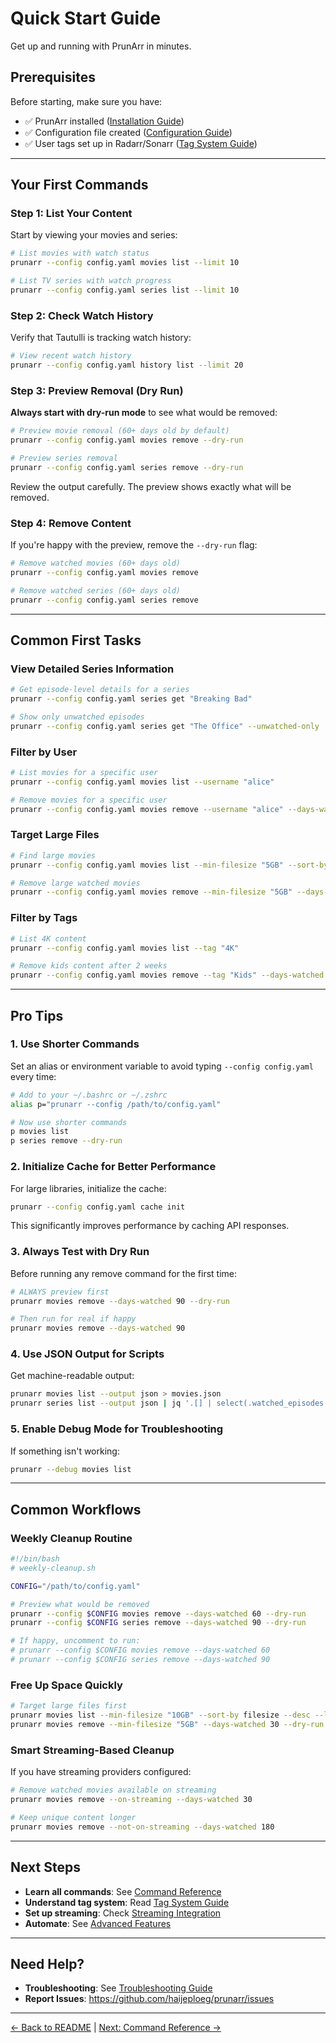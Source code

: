 # Quick Start Guide

Get up and running with PrunArr in minutes.

## Prerequisites

Before starting, make sure you have:
- ✅ PrunArr installed ([Installation Guide](INSTALLATION.md))
- ✅ Configuration file created ([Configuration Guide](CONFIGURATION.md))
- ✅ User tags set up in Radarr/Sonarr ([Tag System Guide](TAG_SYSTEM.md))

---

## Your First Commands

### Step 1: List Your Content

Start by viewing your movies and series:

```bash
# List movies with watch status
prunarr --config config.yaml movies list --limit 10

# List TV series with watch progress
prunarr --config config.yaml series list --limit 10
```

### Step 2: Check Watch History

Verify that Tautulli is tracking watch history:

```bash
# View recent watch history
prunarr --config config.yaml history list --limit 20
```

### Step 3: Preview Removal (Dry Run)

**Always start with dry-run mode** to see what would be removed:

```bash
# Preview movie removal (60+ days old by default)
prunarr --config config.yaml movies remove --dry-run

# Preview series removal
prunarr --config config.yaml series remove --dry-run
```

Review the output carefully. The preview shows exactly what will be removed.

### Step 4: Remove Content

If you're happy with the preview, remove the `--dry-run` flag:

```bash
# Remove watched movies (60+ days old)
prunarr --config config.yaml movies remove

# Remove watched series (60+ days old)
prunarr --config config.yaml series remove
```

---

## Common First Tasks

### View Detailed Series Information

```bash
# Get episode-level details for a series
prunarr --config config.yaml series get "Breaking Bad"

# Show only unwatched episodes
prunarr --config config.yaml series get "The Office" --unwatched-only
```

### Filter by User

```bash
# List movies for a specific user
prunarr --config config.yaml movies list --username "alice"

# Remove movies for a specific user
prunarr --config config.yaml movies remove --username "alice" --days-watched 30
```

### Target Large Files

```bash
# Find large movies
prunarr --config config.yaml movies list --min-filesize "5GB" --sort-by filesize --desc

# Remove large watched movies
prunarr --config config.yaml movies remove --min-filesize "5GB" --days-watched 60
```

### Filter by Tags

```bash
# List 4K content
prunarr --config config.yaml movies list --tag "4K"

# Remove kids content after 2 weeks
prunarr --config config.yaml movies remove --tag "Kids" --days-watched 14
```

---

## Pro Tips

### 1. Use Shorter Commands

Set an alias or environment variable to avoid typing `--config config.yaml` every time:

```bash
# Add to your ~/.bashrc or ~/.zshrc
alias p="prunarr --config /path/to/config.yaml"

# Now use shorter commands
p movies list
p series remove --dry-run
```

### 2. Initialize Cache for Better Performance

For large libraries, initialize the cache:

```bash
prunarr --config config.yaml cache init
```

This significantly improves performance by caching API responses.

### 3. Always Test with Dry Run

Before running any remove command for the first time:

```bash
# ALWAYS preview first
prunarr movies remove --days-watched 90 --dry-run

# Then run for real if happy
prunarr movies remove --days-watched 90
```

### 4. Use JSON Output for Scripts

Get machine-readable output:

```bash
prunarr movies list --output json > movies.json
prunarr series list --output json | jq '.[] | select(.watched_episodes > 0)'
```

### 5. Enable Debug Mode for Troubleshooting

If something isn't working:

```bash
prunarr --debug movies list
```

---

## Common Workflows

### Weekly Cleanup Routine

```bash
#!/bin/bash
# weekly-cleanup.sh

CONFIG="/path/to/config.yaml"

# Preview what would be removed
prunarr --config $CONFIG movies remove --days-watched 60 --dry-run
prunarr --config $CONFIG series remove --days-watched 90 --dry-run

# If happy, uncomment to run:
# prunarr --config $CONFIG movies remove --days-watched 60
# prunarr --config $CONFIG series remove --days-watched 90
```

### Free Up Space Quickly

```bash
# Target large files first
prunarr movies list --min-filesize "10GB" --sort-by filesize --desc --limit 20
prunarr movies remove --min-filesize "5GB" --days-watched 30 --dry-run
```

### Smart Streaming-Based Cleanup

If you have streaming providers configured:

```bash
# Remove watched movies available on streaming
prunarr movies remove --on-streaming --days-watched 30

# Keep unique content longer
prunarr movies remove --not-on-streaming --days-watched 180
```

---

## Next Steps

- **Learn all commands**: See [Command Reference](COMMANDS.md)
- **Understand tag system**: Read [Tag System Guide](TAG_SYSTEM.md)
- **Set up streaming**: Check [Streaming Integration](STREAMING.md)
- **Automate**: See [Advanced Features](ADVANCED.md)

---

## Need Help?

- **Troubleshooting**: See [Troubleshooting Guide](TROUBLESHOOTING.md)
- **Report Issues**: https://github.com/haijeploeg/prunarr/issues

---

[← Back to README](../README.md) | [Next: Command Reference →](COMMANDS.md)
